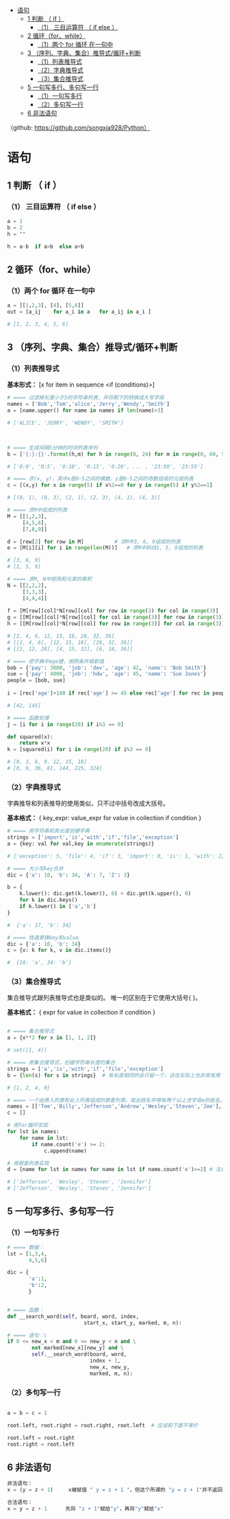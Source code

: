 


- [语句](#语句)
  - [1 判断 （ if ）](#1-判断--if-)
    - [（1） 三目运算符 （ if else ）](#1-三目运算符--if-else-)
  - [2 循环（for、while）](#2-循环forwhile)
    - [（1）两个 for 循环 在一句中](#1两个-for-循环-在一句中)
  - [3 （序列、字典、集合）推导式/循环+判断](#3-序列字典集合推导式循环判断)
    - [（1）列表推导式](#1列表推导式)
    - [（2）字典推导式](#2字典推导式)
    - [（3）集合推导式](#3集合推导式)
  - [5 一句写多行、多句写一行](#5-一句写多行多句写一行)
    - [（1）一句写多行](#1一句写多行)
    - [（2）多句写一行](#2多句写一行)
  - [6 非法语句](#6-非法语句)



（github: https://github.com/songxia928/Python）



# 语句
## 1 判断 （ if ） 



### （1） 三目运算符 （ if else ）

```python
a = 1
b = 2
h = ""

h = a-b  if a>b  else a+b  
```



## 2 循环（for、while）


### （1）两个 for 循环 在一句中
```python
a = [[1,2,3], [4], [5,6]]
out = [a_ij    for a_i in a   for a_ij in a_i ]   

# [1, 2, 3, 4, 5, 6]
```





## 3 （序列、字典、集合）推导式/循环+判断


### （1）列表推导式

**基本形式：** [x for item in sequence <if (conditions)>]


```python
# ==== 过滤掉长度小于3的字符串列表，并将剩下的转换成大写字母
names = ['Bob','Tom','alice','Jerry','Wendy','Smith'] 
a = [name.upper() for name in names if len(name)>3] 

# ['ALICE', 'JERRY', 'WENDY', 'SMITH']

​

# ==== 生成间隔5分钟的时间列表序列
b = ['{:}:{}'.format(h,m) for h in range(0, 24) for m in range(0, 60, 5)]  

# ['0:0', '0:5', '0:10', '0:15', '0:20', ... , '23:50', '23:55']

# ==== 求(x, y)，其中x是0-5之间的偶数，y是0-5之间的奇数组成的元祖列表
c = [(x,y) for x in range(5) if x%2==0 for y in range(5) if y%2==1] 

# [(0, 1), (0, 3), (2, 1), (2, 3), (4, 1), (4, 3)]

# ==== 求M中组成的列表
M = [[1,2,3], 
     [4,5,6], 
     [7,8,9]] 

d = [row[2] for row in M]          # 求M中3, 6, 9组成的列表
e = [M[i][i] for i in range(len(M))]   # 求M中斜线1, 5, 9组成的列表 

# [3, 6, 9]
# [1, 5, 9]

# ==== 求M, N中矩阵和元素的乘积
N = [[2,2,2],
     [3,3,3],
     [4,4,4]] 
​
f = [M[row][col]*N[row][col] for row in range(3) for col in range(3)] 
g = [[M[row][col]*N[row][col] for col in range(3)] for row in range(3)] 
h = [[M[row][col]*N[row][col] for row in range(3)] for col in range(3)] 

# [2, 4, 6, 12, 15, 18, 28, 32, 36]
# [[2, 4, 6], [12, 15, 18], [28, 32, 36]]
# [[2, 12, 28], [4, 15, 32], [6, 18, 36]]

# ==== 把字典中age键，按照条件赋新值
bob = {'pay': 3000, 'job': 'dev', 'age': 42, 'name': 'Bob Smith'} 
sue = {'pay': 4000, 'job': 'hdw', 'age': 45, 'name': 'Sue Jones'} 
people = [bob, sue] 
​
i = [rec['age']+100 if rec['age'] >= 45 else rec['age'] for rec in people] # 注意for位置 

# [42, 145]

# ==== 函数处理
j = [i for i in range(20) if i%3 == 0]

def squared(x):
    return x*x
k = [squared(i) for i in range(20) if i%3 == 0]

# [0, 3, 6, 9, 12, 15, 18]
# [0, 9, 36, 81, 144, 225, 324]

```


### （2）字典推导式
字典推导和列表推导的使用类似，只不过中括号改成大括号。

**基本格式：** { key_expr: value_expr for value in collection if condition }

```python
# ==== 用字符串和其长度创建字典
strings = ['import','is','with','if','file','exception']
a = {key: val for val,key in enumerate(strings)}

# {'exception': 5, 'file': 4, 'if': 3, 'import': 0, 'is': 1, 'with': 2}

# ==== 大小写key合并
dic = {'a': 10, 'b': 34, 'A': 7, 'Z': 3}

b = {
    k.lower(): dic.get(k.lower(), 0) + dic.get(k.upper(), 0)
    for k in dic.keys()
    if k.lower() in ['a','b']
}

#  {'a': 17, 'b': 34}

# ==== 快速更换key和value
dic = {'a': 10, 'b': 34}
c = {v: k for k, v in dic.items()}

#  {10: 'a', 34: 'b'}

```



### （3）集合推导式
集合推导式跟列表推导式也是类似的。 唯一的区别在于它使用大括号{ }。

**基本格式：** { expr for value in collection if condition }
```python

# ==== 集合推导式
a = {x**2 for x in [1, 1, 2]}

# set([1, 4])

# ==== 用集合推导式，创建字符串长度的集合
strings = ['a','is','with','if','file','exception'] 
b = {len(s) for s in strings}  # 有长度相同的会只留一个，这在实际上也非常有用 

# {1, 2, 4, 9}

# ==== 一个由男人列表和女人列表组成的嵌套列表，取出姓名中带有两个以上含字母e的姓名，组成列表
names = [['Tom','Billy','Jefferson','Andrew','Wesley','Steven','Joe'], ['Alice','Jill','Ana','Wendy','Jennifer','Sherry','Eva']]
c = [] 

# 用for循环实现
for lst in names:
    for name in lst: 
        if name.count('e') >= 2: 
            c.append(name)

# 用嵌套列表实现
d = [name for lst in names for name in lst if name.count('e')>=2] # 注意遍历顺序，这是实现的关键 

# ['Jefferson', 'Wesley', 'Steven', 'Jennifer']
# ['Jefferson', 'Wesley', 'Steven', 'Jennifer']

```


## 5 一句写多行、多句写一行
### （1）一句写多行
```python
# ==== 数据：
lst = [1,3,4,
       4,5,6]

dic = {
       'a':1,
       'b':2,
       }


# ==== 函数：
def __search_word(self, board, word, index,
                         start_x, start_y, marked, m, n): 

# ==== 语句：\
if 0 <= new_x < m and 0 <= new_y < n and \
        not marked[new_x][new_y] and \
        self.__search_word(board, word,
                           index + 1,
                           new_x, new_y,
                           marked, m, n):
```

### （2）多句写一行
```python

a = b = c = 1 

root.left, root.right = root.right, root.left  # 应该和下面不等价

root.left = root.right   
root.right = root.left
```


## 6 非法语句

```python
非法语句：
x = (y = z + 1)     x被赋值 " y = z + 1 "，但这个所谓的 "y = z + 1"并不返回任何值，所以这是一个错误的赋值语句，这是非法的。

合法语句：
x = y = z + 1      先将 "z + 1"赋给"y"，再将"y"赋给"x"
```

